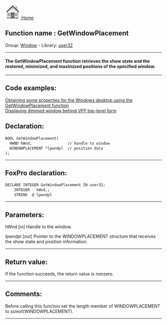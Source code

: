 [<img src="../../images/home.png"> Home ](https://github.com/VFPX/Win32API)  

## Function name : GetWindowPlacement
Group: [Window](../../functions_group.md#Window)  -  Library: [user32](../../libraries.md#user32)  
***  


#### The GetWindowPlacement function retrieves the show state and the restored, minimized, and maximized positions of the specified window. 
***  


## Code examples:
[Obtaining some properties for the Windows desktop using the GetWindowPlacement function](../../samples/sample_263.md)  
[Displaying dimmed window behind VFP top-level form](../../samples/sample_578.md)  

## Declaration:
```foxpro  
BOOL GetWindowPlacement(
  HWND hWnd,                // handle to window
  WINDOWPLACEMENT *lpwndpl  // position data
);  
```  
***  


## FoxPro declaration:
```foxpro  
DECLARE INTEGER GetWindowPlacement IN user32;
	INTEGER   hWnd,;
	STRING  @ lpwndpl  
```  
***  


## Parameters:
hWnd 
[in] Handle to the window. 

lpwndpl 
[out] Pointer to the WINDOWPLACEMENT structure that receives the show state and position information.   
***  


## Return value:
If the function succeeds, the return value is nonzero.  
***  


## Comments:
Before calling this function set the length member of WINDOWPLACEMENT to sizeof(WINDOWPLACEMENT).   
  
***  

